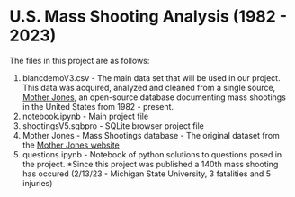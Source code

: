 # U.S. Mass Shooting Analysis (1982 - 2023)
The files in this project are as follows:
1. blancdemoV3.csv - The main data set that will be used in our project. This data was acquired, analyzed and cleaned from a single source, [Mother Jones](https://www.motherjones.com/politics/2012/12/mass-shootings-mother-jones-full-data/), an open-source database documenting mass shootings in the United States from 1982 - present.  
2. notebook.ipynb - Main project file
3. shootingsV5.sqbpro - SQLite browser project file
4. Mother Jones - Mass Shootings database - The original dataset from the [Mother Jones website](https://www.motherjones.com/politics/2012/12/mass-shootings-mother-jones-full-data/)
5. questions.ipynb - Notebook of python solutions to questions posed in the project.
*Since this project was published a 140th mass shooting has occured (2/13/23 - Michigan State University, 3 fatalities and 5 injuries)

